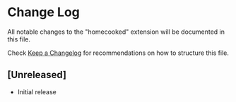 # Change Log

All notable changes to the "homecooked" extension will be documented in this file.

Check [Keep a Changelog](http://keepachangelog.com/) for recommendations on how to structure this file.

## [Unreleased]

- Initial release
